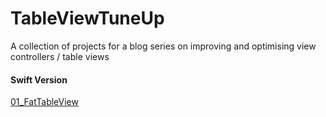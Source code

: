 # TableViewTuneUp
A collection of projects for a blog series on improving and optimising view controllers / table views

#### Swift Version

[01_FatTableView](https://github.com/jhihguan/TableViewTuneUp/tree/master/swift/01_FatTableView)
